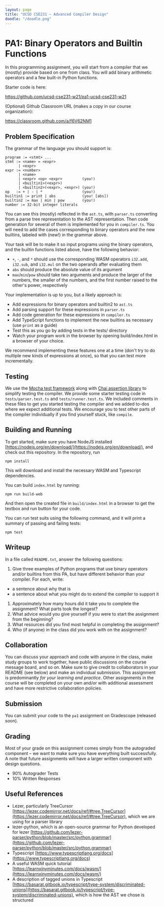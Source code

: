 ```yaml
---
layout: page
title: "UCSD CSE231 – Advanced Compiler Design"
doodle: "/doodle.png"
---
```


# PA1: Binary Operators and Builtin Functions

In this programming assignment, you will start from a compiler that we
(mostly) provide based on one from class. You will add binary arithmetic
operators and a few built-in Python functions.

Starter code is here:

https://github.com/ucsd-cse231-w21/pa1-ucsd-cse231-w21

(Optional) Github Classroom URL (makes a copy in our course organization):

https://classroom.github.com/a/f6V62NM1


## Problem Specification

The grammar of the language you should support is:

```
program := <stmt> ...
stmt := <name> = <expr>
      | <expr>
expr := <number>
      | <name>
      | <expr> <op> <expr>         (you!)
      | <builtin1>(<expr>)
      | <builtin2>(<expr>, <expr>) (you!)
op   := + | - | *                  (you!)
builtin1 := print | abs            (you! [abs])
builtin2 := max | min | pow        (you!)
number := 32-bit integer literals
```

You can see this (mostly) reflected in the `ast.ts`, with `parser.ts`
converting from a parse tree representation to the AST representation. Then
code generation for several of them is implemented for you in `compiler.ts`.
You will need to add the cases corresponding to binary operators and the new
builtins, labeled with (new!) in the grammar above.

Your task will be to make it so input programs using the binary operators,
and the builtin functions listed above, have the following behavior:

- `+`, `-`, and `*` should use the corresponding WASM operators `i32.add`,
`i32.sub`, and `i32.mul` on the two operands after evaluating them
- `abs` should produce the absolute value of its argument
- `max`/`min`/`pow` should take two arguments and produce the larger of the
numbers, the smaller of the numbers, and the first number raised to the
other's power, respectively

Your implementation is up to you, but a likely approach is:

- Add expressions for binary operators and builtin2 to `ast.ts`
- Add parsing support for these expressions in `parser.ts`
- Add code generation for these expressions in `compiler.ts`
- Add TypeScript functions to implement the new builtins as necessary (use
`print` as a guide)
- Test this as you go by adding tests in the tests/ directory
- Watch your program work in the browser by opening build/index.html in a
browser of your choice.

We recommend implementing these features one at a time (don't try to do
multiple new kinds of expressions at once), so that you can test more
incrementally.

## Testing

We use the [Mocha test framework](https://mochajs.org/) along with 
[Chai assertion library](https://www.chaijs.com/) to simplify testing the 
compiler. We provide some starter testing code in `tests/parser.test.ts` and 
`tests/runner.test.ts`. We included comments in these files to get you started
testing the compiler and we added to-dos where we expect additional tests.
We encourage you to test other parts of the compiler individually if you
find yourself stuck, like `compile`.


## Building and Running

To get started, make sure you have NodeJS installed
[https://nodejs.org/en/download/](https://nodejs.org/en/download/), and check
out this repository. In the repository, run

```
npm install
```

This will download and install the necessary WASM and Typescript dependencies.

You can build `index.html` by running:

```
npm run build-web
```

And then open the created file in `build/index.html` in a browser to get the
textbox and run button for your code.

You can run test suits using the following command, and it will print a summary
of passing and failing tests:

```
npm test
```

## Writeup

In a file called `README.txt`, answer the following questions:

1. Give three examples of Python programs that use binary operators and/or
builtins from this PA, but have different behavior than your compiler. For
each, write:
  - a sentence about why that is
  - a sentence about what you might do to extend the compiler to support it
1. Approximately how many hours did it take you to complete the assignment?
What parts took the longest?
2. What advice would you give yourself if you were to start the assignment
from the beginning?
3. What resources did you find most helpful in completing the assignment?
4. Who (if anyone) in the class did you work with on the assignment?

## Collaboration

You can discuss your approach and code with anyone in the class, make study
groups to work together, have public discussions on the course message board,
and so on. Make sure to give credit to collaborators in your README (see
below) and make an individual submission. This assignment is predominantly
_for your learning and practice_. Other assignments in the course will be
completed on your own and/or with additional assessment and have more
restrictive collaboration policies.

## Submission

You can submit your code to the `pa1` assignment on Gradescope (released
soon).

## Grading

Most of your grade on this assignment comes simply from the autograded
component – we want to make sure you have everything built successfully. A
note that future assignments will have a larger written component with design
questions.

- 90% Autograder Tests
- 10% Written Responses

## Useful References

- Lezer, particularly TreeCursor
[https://lezer.codemirror.net/docs/ref/#tree.TreeCursor](https://lezer.codemirror.net/docs/ref/#tree.TreeCursor),
which we are using for a parser library
- lezer-python, which is an open-source grammar for Python developed for lezer [https://github.com/lezer-parser/python/blob/master/src/python.grammar](https://github.com/lezer-parser/python/blob/master/src/python.grammar)
- Typescript [https://www.typescriptlang.org/docs](https://www.typescriptlang.org/docs)
- A useful WASM quick tutorial [https://learnxinyminutes.com/docs/wasm/](https://learnxinyminutes.com/docs/wasm/)
- A description of tagged unions in Typescript [https://basarat.gitbook.io/typescript/type-system/discriminated-unions](https://basarat.gitbook.io/typescript/type-system/discriminated-unions), which is how the AST we chose is structured
